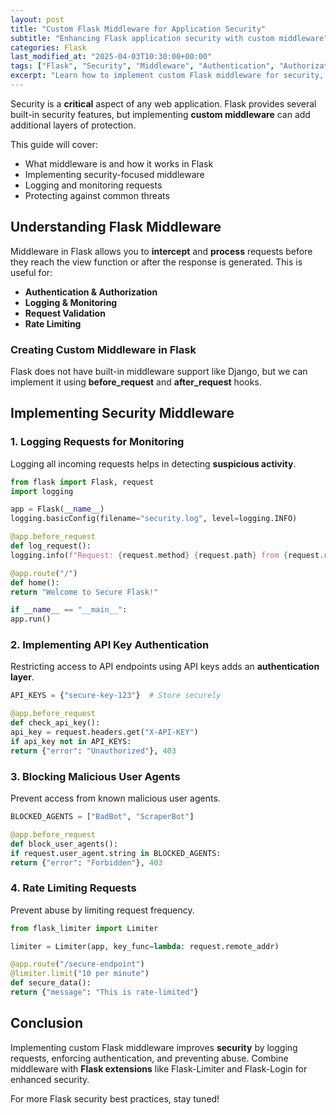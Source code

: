 ```yaml
---
layout: post
title: "Custom Flask Middleware for Application Security"
subtitle: "Enhancing Flask application security with custom middleware"
categories: Flask
last_modified_at: "2025-04-03T10:30:00+00:00"
tags: ["Flask", "Security", "Middleware", "Authentication", "Authorization", "Logging"]
excerpt: "Learn how to implement custom Flask middleware for security, including request validation, authentication, and logging."
---
```

Security is a **critical** aspect of any web application. Flask provides several built-in security features, but implementing **custom middleware** can add additional layers of protection.

This guide will cover:

- What middleware is and how it works in Flask
- Implementing security-focused middleware
- Logging and monitoring requests
- Protecting against common threats

## Understanding Flask Middleware

Middleware in Flask allows you to **intercept** and **process** requests before they reach the view function or after the response is generated. This is useful for:

- **Authentication & Authorization**
- **Logging & Monitoring**
- **Request Validation**
- **Rate Limiting**

### Creating Custom Middleware in Flask

Flask does not have built-in middleware support like Django, but we can implement it using **before_request** and **after_request** hooks.

## Implementing Security Middleware

### 1. Logging Requests for Monitoring

Logging all incoming requests helps in detecting **suspicious activity**.

```python
from flask import Flask, request
import logging

app = Flask(__name__)
logging.basicConfig(filename="security.log", level=logging.INFO)

@app.before_request
def log_request():
logging.info(f"Request: {request.method} {request.path} from {request.remote_addr}")

@app.route("/")
def home():
return "Welcome to Secure Flask!"

if __name__ == "__main__":
app.run()
```

### 2. Implementing API Key Authentication

Restricting access to API endpoints using API keys adds an **authentication layer**.

```python
API_KEYS = {"secure-key-123"}  # Store securely

@app.before_request
def check_api_key():
api_key = request.headers.get("X-API-KEY")
if api_key not in API_KEYS:
return {"error": "Unauthorized"}, 403
```

### 3. Blocking Malicious User Agents

Prevent access from known malicious user agents.

```python
BLOCKED_AGENTS = ["BadBot", "ScraperBot"]

@app.before_request
def block_user_agents():
if request.user_agent.string in BLOCKED_AGENTS:
return {"error": "Forbidden"}, 403
```

### 4. Rate Limiting Requests

Prevent abuse by limiting request frequency.

```python
from flask_limiter import Limiter

limiter = Limiter(app, key_func=lambda: request.remote_addr)

@app.route("/secure-endpoint")
@limiter.limit("10 per minute")
def secure_data():
return {"message": "This is rate-limited"}
```

## Conclusion

Implementing custom Flask middleware improves **security** by logging requests, enforcing authentication, and preventing abuse. Combine middleware with **Flask extensions** like Flask-Limiter and Flask-Login for enhanced security.

For more Flask security best practices, stay tuned!  
